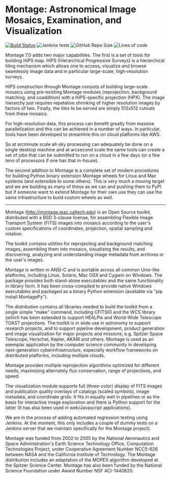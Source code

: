 
Montage: Astronomical Image Mosaics, Examination, and Visualization
===================================================================

[![Build Status](http://vmmontage.ipac.caltech.edu:8080/buildStatus/icon?job=MontageDev)](http://vmmontage.ipac.caltech.edu:8080/job/MontageDev/)
![Jenkins tests](https://img.shields.io/jenkins/tests?compact_message&jobUrl=http%3A%2F%2Fvmmontage.ipac.caltech.edu%3A8080%2Fjob%2FMontageDev&passed_label=passed&skipped_label=skipped&failed_label=failed)
![GitHub Repo Size](https://img.shields.io/github/repo-size/Caltech-IPAC/Montage)
![Lines of code](https://img.shields.io/tokei/lines/github/Caltech-IPAC/Montage)

Montage 7.0 adds two major capabilities.  The first is a set of tools
for building HiPS map.  HiPS (Hierarchical Progressive Surveys) is a
hierarchical tiling mechanism which allows one to access, visualize
and browse seamlessly image data and in particular large-scale, 
high-resolution surveys.

HiPS construction through Montage consists of building large-scale
mosaics using pre-existing Montage modules (reprojection, background
matching, and coaddition) with a HiPS-specific projection (HPX).
The image hierarchy just requires repetative shrinking of higher
resolution images by factors of two.  Finally, the tiles to be 
served are simply 512x512 cutouts from these mosaics.

For high-resolution data, this process can benefit greatly from 
massive parallelization and this can be achieved in a number of
ways. In particular, tools have been developed to streamline this
on cloud platforms like AWS.

So at arcminute scale all-sky processing can adequately be done on 
a single desktop machine and at arcsecond scale the same tools can
create a set of jobs that can be submitted to run on a cloud in
a few days (or a few tens of processors if one has that in-house).

The second addition to Montage is a complete set of modern procedures 
for building Python binary extension Montage wheels for Linux and Mac 
systems (and extensible to some others).  This is very much a moving
target and we are building as many of these as we can and pushing them
to PyPI but if someone want to extend Montage for their own use they
can use the same infrastructure to build custom wheels as well.

--------------

Montage (http://montage.ipac.caltech.edu) is an Open Source toolkit,
distributed with a BSD 3-clause license, for assembling Flexible 
Image Transport System (FITS) images into mosaics according to 
the user's custom specifications of coordinates, projection,
spatial sampling and rotation.

The toolkit contains utilities for reprojecting and background 
matching images, assembling them into mosaics, visualizing the
results, and discovering, analyzing and understanding image metadata
from archives or the user's images.

Montage is written in ANSI-C and is portable across all common
Unix-like platforms, including Linux, Solaris, Mac OSX and Cygwin on
Windows.  The package provides both stand-alone executables and
the same functionality in library form.  It has been cross-compiled
to provide native Windows executables and packaged as a binary Python
extension (available via "pip install MontagePy").

The distribution contains all libraries needed to build the toolkit 
from a single simple "make" command, including CFITSIO and the WCS
library (which has been extended to support HEALPix and World-Wide
Telescope TOAST projections. The toolkit is in wide use in astronomy
to support research projects, and to support pipeline development,
product generation and image visualization for major projects and
missions; e.g. Spitzer Space Telescope, Herschel, Kepler, AKARI and
others. Montage is used as an exemplar application by the computer
science community in developing next-generation cyberinfrastructure,
especially workflow frameworks on distributed platforms, including
multiple clouds.

Montage provides multiple reprojection algorithms optimized for 
different needs, maximizing alternately flux conservation, range of
projections, and speed.

The visualization module supports full (three-color) display of FITS
images and publication quality overlays of catalogs (scaled symbols),
image metadata, and coordinate grids.  It fits in equally well in
pipelines or as the basis for interactive image exploration and there
is Python support for the latter (It has also been used in web/Javascript
applications).

We are in the process of adding automated regression testing using Jenkins.
At the moment, this only includes a couple of dummy tests on a Jenkins server 
that we maintain specifically for the Montage project).

Montage was funded from 2002 to 2005 by the National Aeronautics and
Space Administration's Earth Science Technology Office, Computation
Technologies Project, under Cooperative Agreement Number NCC5-626
between NASA and the California Institute of Technology. The Montage
distribution includes an adaptation of the MOPEX algorithm developed
at the Spitzer Science Center. Montage has also been funded by the National
Science Foundation under Award Number NSF ACI-1440620.
